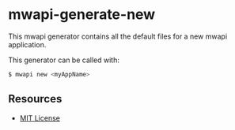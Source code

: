 # mwapi-generate-new

This mwapi generator contains all the default files for a new mwapi application.

This generator can be called with:

```bash
$ mwapi new <myAppName>
```

## Resources

- [MIT License](LICENSE.md)